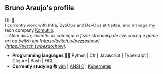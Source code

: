 ## Bruno Araujo's profile
Hi! 👋  
I currently work with Infra, SysOps and DevOps at [Csitea](https://github.com/csitea), and manage my tech company [Komutilo](https://github.com/komutilo).  
_...Além disso, inventei de começar a fazer streaming de live coding e game art na twitch em [https://twitch.tv/pezaoshow](https://twitch.tv/pezaoshow)._

- **Programming languages 👨‍💻** Python | C# | Javascript | Typescript | Clojure | Bash | HCL
- **Currently studying 📚** [vim](https://github.com/brunurd/dotfiles) | [ANSI C](https://github.com/brunurd/c-studies) | [Kubernetes](https://github.com/brunurd/min-kube)
